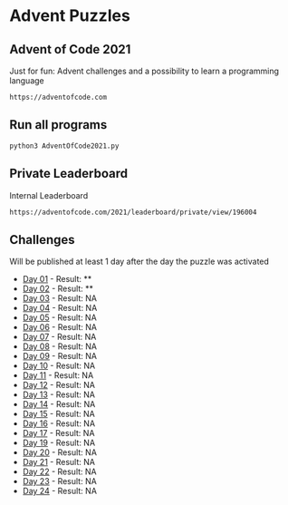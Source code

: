 # Advent Puzzles

## Advent of Code 2021

Just for fun: Advent challenges and a possibility to learn a programming language

    https://adventofcode.com

## Run all programs

    python3 AdventOfCode2021.py

## Private Leaderboard

Internal Leaderboard

    https://adventofcode.com/2021/leaderboard/private/view/196004


## Challenges

Will be published at least 1 day after the day the puzzle was activated

* [Day 01](./day_01/Readme.md) - Result: **
* [Day 02](./day_02/Readme.md) - Result: **
* [Day 03](./day_03/Readme.md) - Result: NA
* [Day 04](./day_04/Readme.md) - Result: NA
* [Day 05](./day_05/Readme.md) - Result: NA
* [Day 06](./day_06/Readme.md) - Result: NA
* [Day 07](./day_07/Readme.md) - Result: NA
* [Day 08](./day_08/Readme.md) - Result: NA
* [Day 09](./day_09/Readme.md) - Result: NA
* [Day 10](./day_10/Readme.md) - Result: NA
* [Day 11](./day_11/Readme.md) - Result: NA
* [Day 12](./day_12/Readme.md) - Result: NA
* [Day 13](./day_13/Readme.md) - Result: NA
* [Day 14](./day_14/Readme.md) - Result: NA
* [Day 15](./day_15/Readme.md) - Result: NA
* [Day 16](./day_16/Readme.md) - Result: NA
* [Day 17](./day_17/Readme.md) - Result: NA
* [Day 19](./day_19/Readme.md) - Result: NA
* [Day 20](./day_20/Readme.md) - Result: NA
* [Day 21](./day_21/Readme.md) - Result: NA
* [Day 22](./day_22/Readme.md) - Result: NA
* [Day 23](./day_23/Readme.md) - Result: NA
* [Day 24](./day_24/Readme.md) - Result: NA

